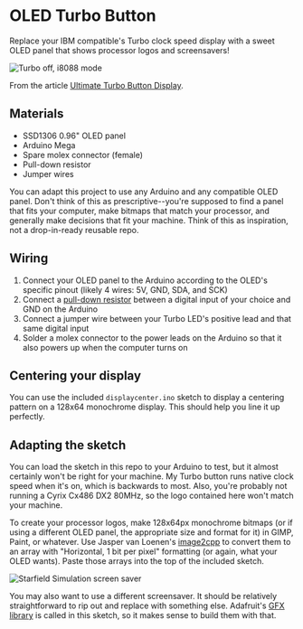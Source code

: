 # OLED Turbo Button

Replace your IBM compatible's Turbo clock speed display with a sweet OLED panel that shows processor logos and screensavers!

![Turbo off, i8088 mode](https://joshuawoehlke.com/wp-content/uploads/2022/07/i8088-mode.jpg)

From the article [Ultimate Turbo Button Display](https://joshuawoehlke.com/ultimate-turbo-button-display/).

## Materials

- SSD1306 0.96" OLED panel
- Arduino Mega
- Spare molex connector (female)
- Pull-down resistor
- Jumper wires

You can adapt this project to use any Arduino and any compatible OLED panel. Don't think of this as prescriptive--you're supposed to find a panel that fits your computer, make bitmaps that match your processor, and generally make decisions that fit your machine. Think of this as inspiration, not a drop-in-ready reusable repo.

## Wiring

1. Connect your OLED panel to the Arduino according to the OLED's specific pinout (likely 4 wires: 5V, GND, SDA, and SCK)
2. Connect a [pull-down resistor](https://www.delftstack.com/howto/arduino/arduino-pull-down-resistor/) between a digital input of your choice and GND on the Arduino
3. Connect a jumper wire between your Turbo LED's positive lead and that same digital input
4. Solder a molex connector to the power leads on the Arduino so that it also powers up when the computer turns on

## Centering your display

You can use the included `displaycenter.ino` sketch to display a centering pattern on a 128x64 monochrome display. This should help you line it up perfectly.

## Adapting the sketch

You can load the sketch in this repo to your Arduino to test, but it almost certainly won't be right for your machine. My Turbo button runs native clock speed when it's on, which is backwards to most. Also, you're probably not running a Cyrix Cx486 DX2 80MHz, so the logo contained here won't match your machine.

To create your processor logos, make 128x64px monochrome bitmaps (or if using a different OLED panel, the appropriate size and format for it) in GIMP, Paint, or whatever. Use Jasper van Loenen's [image2cpp](http://javl.github.io/image2cpp/) to convert them to an array with "Horizontal, 1 bit per pixel" formatting (or again, what your OLED wants). Paste those arrays into the top of the included sketch.

![Starfield Simulation screen saver](https://joshuawoehlke.com/wp-content/uploads/2022/07/starfield-simulation.gif)

You may also want to use a different screensaver. It should be relatively straightforward to rip out and replace with something else. Adafruit's [GFX library](https://learn.adafruit.com/adafruit-gfx-graphics-library/overview) is called in this sketch, so it makes sense to build them with that.